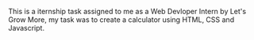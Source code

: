 This is a iternship task assigned to me as a Web Devloper Intern by Let's Grow More, my task was to create a calculator using HTML, CSS and Javascript.
